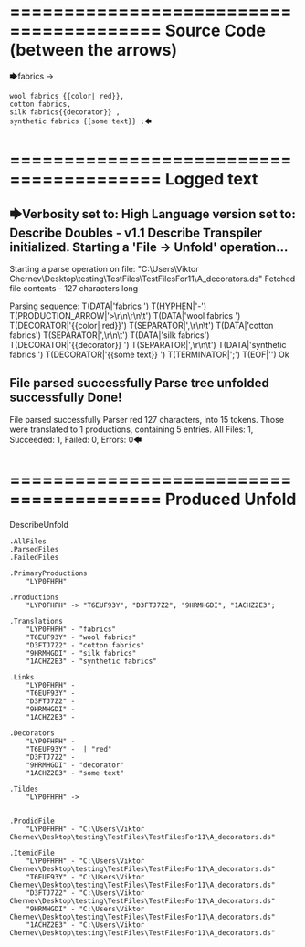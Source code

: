 ========================================
Source Code (between the arrows)
========================================

🡆fabrics ->

	wool fabrics {{color| red}},
	cotton fabrics,
	silk fabrics{{decorator}} ,
	synthetic fabrics {{some text}} ;🡄

========================================
Logged text
========================================

🡆Verbosity set to: High
Language version set to: Describe Doubles - v1.1
Describe Transpiler initialized.
Starting a 'File -> Unfold' operation...
------------------------
Starting a parse operation on file: "C:\Users\Viktor Chernev\Desktop\testing\TestFiles\TestFilesFor11\A_decorators.ds"
Fetched file contents - 127 characters long

Parsing sequence: T(DATA|'fabrics ') T(HYPHEN|'-') T(PRODUCTION_ARROW|'>\r\n\r\n\t') T(DATA|'wool fabrics ') T(DECORATOR|'{{color| red}}') T(SEPARATOR|',\r\n\t') T(DATA|'cotton fabrics') T(SEPARATOR|',\r\n\t') T(DATA|'silk fabrics') T(DECORATOR|'{{decorator}} ') T(SEPARATOR|',\r\n\t') T(DATA|'synthetic fabrics ') T(DECORATOR|'{{some text}} ') T(TERMINATOR|';') T(EOF|'<EOF>') Ok

File parsed successfully
Parse tree unfolded successfully
Done!
------------------------
File parsed successfully
Parser red 127 characters, into 15 tokens.
Those were translated to 1 productions, containing 5 entries.
All Files: 1, Succeeded: 1, Failed: 0, Errors: 0🡄

========================================
Produced Unfold
========================================

DescribeUnfold

    .AllFiles
    .ParsedFiles
    .FailedFiles

    .PrimaryProductions
        "LYP0FHPH" 

    .Productions
        "LYP0FHPH" -> "T6EUF93Y", "D3FTJ7Z2", "9HRMHGDI", "1ACHZ2E3";

    .Translations
        "LYP0FHPH" - "fabrics"
        "T6EUF93Y" - "wool fabrics"
        "D3FTJ7Z2" - "cotton fabrics"
        "9HRMHGDI" - "silk fabrics"
        "1ACHZ2E3" - "synthetic fabrics"

    .Links
        "LYP0FHPH" - 
        "T6EUF93Y" - 
        "D3FTJ7Z2" - 
        "9HRMHGDI" - 
        "1ACHZ2E3" - 

    .Decorators
        "LYP0FHPH" - 
        "T6EUF93Y" -  | "red"
        "D3FTJ7Z2" - 
        "9HRMHGDI" - "decorator"
        "1ACHZ2E3" - "some text"

    .Tildes
        "LYP0FHPH" -> 


    .ProdidFile
        "LYP0FHPH" - "C:\Users\Viktor Chernev\Desktop\testing\TestFiles\TestFilesFor11\A_decorators.ds"

    .ItemidFile
        "LYP0FHPH" - "C:\Users\Viktor Chernev\Desktop\testing\TestFiles\TestFilesFor11\A_decorators.ds"
        "T6EUF93Y" - "C:\Users\Viktor Chernev\Desktop\testing\TestFiles\TestFilesFor11\A_decorators.ds"
        "D3FTJ7Z2" - "C:\Users\Viktor Chernev\Desktop\testing\TestFiles\TestFilesFor11\A_decorators.ds"
        "9HRMHGDI" - "C:\Users\Viktor Chernev\Desktop\testing\TestFiles\TestFilesFor11\A_decorators.ds"
        "1ACHZ2E3" - "C:\Users\Viktor Chernev\Desktop\testing\TestFiles\TestFilesFor11\A_decorators.ds"

